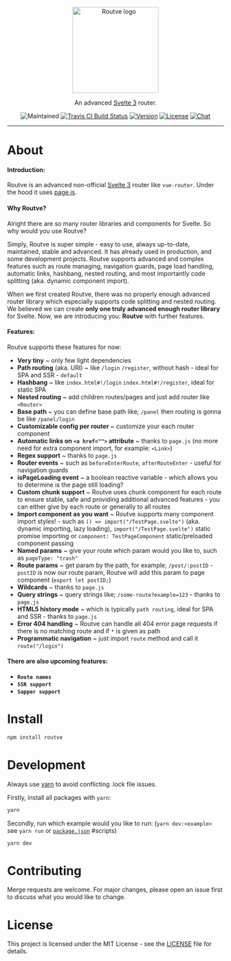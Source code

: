 <p align="center"><img width="200" src="https://i.ibb.co/gRSQL1G/routve.png" alt="Routve logo"></p>
<p align="center">
  An advanced <a href="https://svelte.dev">Svelte 3</a> router.
</p>
<p align="center">
  <img src="https://img.shields.io/maintenance/yes/2020?style=for-the-badge" alt="Maintained">
  <a href="https://travis-ci.com/github/routve/routve" target="_blank"><img src="https://img.shields.io/travis/com/routve/routve/dev?style=for-the-badge" alt="Travis CI Build Status"></a>
  <a href="https://www.npmjs.com/package/routve"><img src="https://img.shields.io/npm/v/routve.svg?sanitize=true&style=for-the-badge" alt="Version"></a>
  <a href="https://github.com/routve/routve/blob/dev/LICENSE"><img src="https://img.shields.io/npm/l/routve.svg?sanitize=true&style=for-the-badge" alt="License"></a>
  <a href="https://discord.gg/rwCNpZw74S"><img src="https://img.shields.io/badge/chat-on%20discord-7289da.svg?sanitize=true&style=for-the-badge" alt="Chat"></a>
</p>

---

# About

#### Introduction:

Routve is an advanced non-official <a href="https://svelte.dev">Svelte 3</a> router like `vue-router`. Under the hood it uses <a href="https://github.com/visionmedia/page.js">page.js</a>.

#### Why Routve?

Alright there are so many router libraries and components for Svelte. So why would you use Routve?

Simply, Routve is super simple - easy to use, always up-to-date, maintained, stable and advanced. It has already used in production, and some development projects. Routve supports advanced and complex features such as route managing, navigation guards, page load handling, automatic links, hashbang, nested routing, and most importantly code splitting (aka. dynamic component import).

When we first created Routve, there was no properly enough advanced router library which especially supports code splitting and nested routing. We believed we can create <strong>only one truly advanced enough router library</strong> for Svelte. Now, we are introducing you: <strong>Routve</strong> with further features.

#### Features:

Routve supports these features for now:

- <strong>Very tiny</strong> ~ only few light dependencies
- <strong>Path routing</strong> (aka. URI) ~ like `/login` `/register`, without hash - ideal for SPA and SSR - `default`
- <strong>Hashbang</strong> ~ like `index.html#!/login` `index.html#!/register`, ideal for static SPA
- <strong>Nested routing</strong> ~ add children routes/pages and just add router like `<Router>`
- <strong>Base path</strong> ~ you can define base path like; `/panel` then routing is gonna be like `/panel/login`
- <strong>Customizable config per router</strong> ~ customize your each router component
- <strong>Automatic links on `<a href="">` attribute</strong> ~ thanks to `page.js` (no more need for extra component import, for example: `<Link>`)
- <strong>Regex support</strong> ~ thanks to `page.js`
- <strong>Router events</strong> ~ such as `beforeEnterRoute`, `afterRouteEnter` - useful for navigation guards
- <strong>isPageLoading event</strong> ~ a boolean reactive variable - which allows you to determine is the page still loading?
- <strong>Custom chunk support</strong> ~ Routve uses chunk component for each route to ensure stable, safe and providing additional advanced features - you can either give by each route or generally to all routes
- <strong>Import component as you want</strong> ~ Routve supports many component import styles! - such as `() => import("/TestPage.svelte")` (aka. dynamic importing, lazy loading), `import("/TestPage.svelte")` static promise importing or `component: TestPageComponent` static/preloaded component passing
- <strong>Named params</strong> ~ give your route which param would you like to, such as `pageType: "trash"`
- <strong>Route params</strong> ~ get param by the path, for example; `/post/:postID` - `postID` is now our route param, Routve will add this param to page component (`export let postID;`)
- <strong>Wildcards</strong> ~ thanks to `page.js`
- <strong>Query strings</strong> ~ query strings like; `/some-route?example=123` - thanks to `page.js`
- <strong>HTML5 history mode</strong> ~ which is typically `path routing`, ideal for SPA and SSR - thanks to `page.js`
- <strong>Error 404 handling</strong> ~ Routve can handle all 404 error page requests if there is no matching route and if `*` is given as path
- <strong>Programmatic navigation</strong> ~ just import `route` method and call it `route("/login")`

#### There are also upcoming features:

- <strong>`Route names`</strong>
- <strong>`SSR support`</strong>
- <strong>`Sapper support`</strong>

# Install

```bash
npm install routve
```

# Development

Always use <a href="https://yarnpkg.com/">yarn</a> to avoid conflicting .lock file issues.

Firstly, install all packages with `yarn`:

```bash
yarn
```

Secondly, run which example would you like to run: (`yarn dev:<example>` see `yarn run` or [`package.json`](package.json) #scripts)

```bash
yarn dev
```

# Contributing

Merge requests are welcome. For major changes, please open an issue first to discuss what you would like to change.

# License

This project is licensed under the MIT License - see the [LICENSE](LICENSE) file for details.

